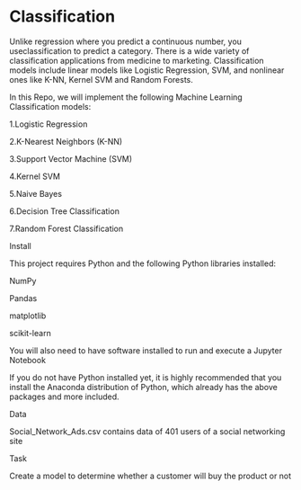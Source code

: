 # Classification

Unlike regression where you predict a continuous number, you useclassification to predict a category. There is a wide variety of classification applications from medicine to marketing. Classification models include linear models like Logistic Regression, SVM, and nonlinear ones like K-NN, Kernel SVM and Random Forests.

In this Repo, we will implement the following Machine Learning Classification models:

1.Logistic Regression

2.K-Nearest Neighbors (K-NN)

3.Support Vector Machine (SVM)

4.Kernel SVM

5.Naive Bayes

6.Decision Tree Classification

7.Random Forest Classification


Install

This project requires Python and the following Python libraries installed:

NumPy

Pandas

matplotlib

scikit-learn

You will also need to have software installed to run and execute a Jupyter Notebook

If you do not have Python installed yet, it is highly recommended that you install the Anaconda distribution of Python, which already has the above packages and more included.

Data

Social_Network_Ads.csv contains data of 401 users of a social networking site 

Task

Create a model to determine whether a customer will buy the product or not







